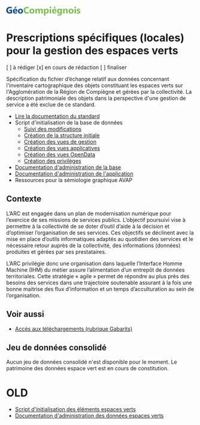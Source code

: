 ![picto](https://github.com/sigagglocompiegne/orga_gest_igeo/blob/master/doc/img/geocompiegnois_2020_reduit_v2.png)

# Prescriptions spécifiques (locales) pour la gestion des espaces verts

[ ] à rédiger [x] en cours de rédaction [ ] finaliser

Spécification du fichier d’échange relatif aux données concernant l'inventaire cartographique des objets constituant les espaces verts sur l'Agglomération de la Région de Compiègne et gérées par la collectivité. La description patrimoniale des objets dans la perspective d'une gestion de service a été exclue de ce standard. 

- [Lire la documentation du standard](gabarit/livrables.md)
- Script d'initialisation de la base de données
  * [Suivi des modifications](bdd/ev_00_trace.sql)
  * [Création  de la structure initiale](bdd/ev_10_squelette.sql)
  * [Création des vues de gestion](bdd/ev_20_vues_gestion.sql)
  * [Création des vues applicatives](bdd/ev_21_vues_xapps.sql)
  * [Création des vues OpenData](bdd/ev_23_vues_xopendata.sql)
  * [Création des privilèges](bdd/ev_99_grant.sql)
- [Documentation d'administration de la base](bdd/doc_admin_bd_ev.md)
- [Documentation d'administration de l'application](app/doc_admin_app_ev.md)
- Ressources pour la sémiologie graphique AVAP


## Contexte

L’ARC est engagée dans un plan de modernisation numérique pour l’exercice de ses missions de services publics. L’objectif poursuivi vise à permettre à la collectivité de se doter d’outil d’aide à la décision et d’optimiser l’organisation de ses services. Ces objectifs se déclinent avec la mise en place d’outils informatiques adaptés au quotidien des services et le nécessaire retour auprès de la collectivité, des informations (données) produites et gérées par ses prestataires. 

L’ARC privilégie donc une organisation dans laquelle l’Interface Homme Machine (IHM) du métier assure l’alimentation d’un entrepôt de données territoriales. Cette stratégie « agile » permet de répondre au plus près des besoins des services dans une trajectoire soutenable assurant à la fois une bonne maitrise des flux d’information et un temps d’acculturation au sein de l’organisation.

## Voir aussi

- [Accès aux téléchargements (rubrique Gabarits)](https://github.com/sigagglocompiegne/espace_vert/blob/master/gabarit/livrables.md)

## Jeu de données consolidé

Aucun jeu de données consolidé n'est disponible pour le moment. Le patrimoine des données espace vert est en cours de constitution.






# OLD
- [Script d'initialisation des éléments espaces verts](sql/init_bd_ev.sql) 
- [Documentation d'administration des données espaces verts](doc/doc_admin_bd_ev.md) 
